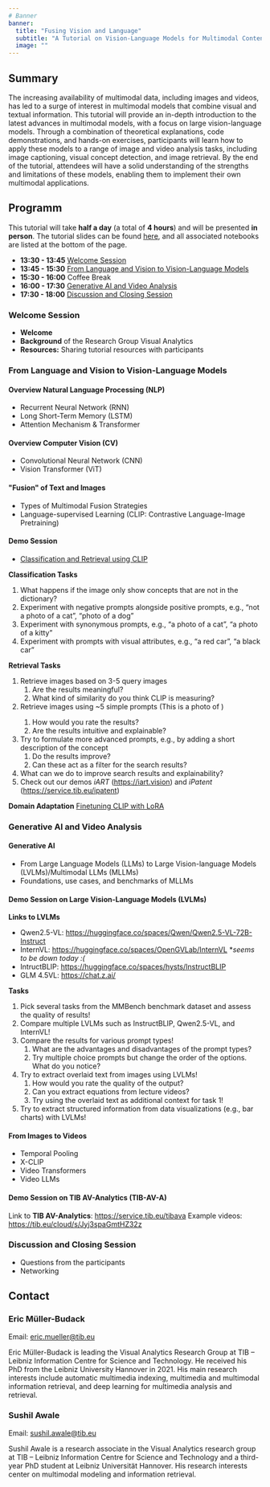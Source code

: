 ```yaml
---
# Banner
banner:
  title: "Fusing Vision and Language"
  subtitle: "A Tutorial on Vision-Language Models for Multimodal Content Analysis"
  image: ""
---
```


## Summary
The increasing availability of multimodal data, including images and videos, has led to a surge of interest in multimodal models that combine visual and textual information. This tutorial will provide an in-depth introduction to the latest advances in multimodal models, with a focus on large vision-language models. Through a combination of theoretical explanations, code demonstrations, and hands-on exercises, participants will learn how to apply these models to a range of image and video analysis tasks, including image captioning, visual concept detection, and image retrieval. By the end of the tutorial, attendees will have a solid understanding of the strengths and limitations of these models, enabling them to implement their own multimodal applications.

## Programm

This tutorial will take **half a day** (a total of **4 hours**) and will be presented **in person**. The tutorial slides can be found [here](https://docs.google.com/presentation/d/1ATnXBuYWkKQ7Oba0ItJAnU5ex9jbJpTK/edit?usp=sharing&ouid=105794554671820119952&rtpof=true&sd=true), and all associated notebooks are listed at the bottom of the page.

- **13:30 - 13:45** [Welcome Session](#welcome-session)
- **13:45 - 15:30** [From Language and Vision to Vision-Language Models](#from-language-and-vision-to-vision-language-models)
- **15:30 - 16:00** Coffee Break
- **16:00 - 17:30** [Generative AI and Video Analysis](#generative-ai-and-video-analysis)
- **17:30 - 18:00** [Discussion and Closing Session](#discussion-and-closing-session)

### Welcome Session

- **Welcome**  
- **Background** of the Research Group Visual Analytics 
- **Resources:** Sharing tutorial resources with participants  

### From Language and Vision to Vision-Language Models

#### Overview Natural Language Processing (NLP)
- Recurrent Neural Network (RNN)
- Long Short-Term Memory (LSTM)
- Attention Mechanism & Transformer
  
#### Overview Computer Vision (CV)
- Convolutional Neural Network (CNN)
- Vision Transformer (ViT)

#### "Fusion" of Text and Images
- Types of Multimodal Fusion Strategies
- Language-supervised Learning (CLIP: Contrastive Language-Image Pretraining)

#### Demo Session
- [Classification and Retrieval using CLIP](https://colab.research.google.com/drive/1tDwBohNyz0mE7xKAAgScNpJrQEU1rmZc)

**Classification Tasks**

1. What happens if the image only show concepts that are not in the dictionary?
2. Experiment with negative prompts alongside positive prompts, e.g., “not a photo of a cat”, “photo of a dog” 
3. Experiment with synonymous prompts, e.g., “a photo of a cat”, “a photo of a kitty”
4. Experiment with prompts with visual attributes, e.g., “a red car”, “a black car”

**Retrieval Tasks**

1. Retrieve images based on 3-5 query images
   1. Are the results meaningful?
   2. What kind of similarity do you think CLIP is measuring?
2. Retrieve images using ~5 simple prompts (This is a photo of <class>)
   1. How would you rate the results? 
   2. Are the results intuitive and explainable?
3. Try to formulate more advanced prompts, e.g., by adding a short description of the concept
   1. Do the results improve?
   2. Can these act as a filter for the search results?
4. What can we do to improve search results and explainability?
5. Check out our demos *iART* (https://iart.vision) and *iPatent* (https://service.tib.eu/ipatent)

**Domain Adaptation**
[Finetuning CLIP with LoRA](https://colab.research.google.com/drive/1HVf9xsvJsoN4_CHxwZxqaAQynYT2L69F)

### Generative AI and Video Analysis

#### Generative AI
- From Large Language Models (LLMs) to Large Vision-language Models (LVLMs)/Multimodal LLMs (MLLMs)
- Foundations, use cases, and benchmarks of MLLMs

#### Demo Session on Large Vision-Language Models (LVLMs)

**Links to LVLMs**
- Qwen2.5-VL: https://huggingface.co/spaces/Qwen/Qwen2.5-VL-72B-Instruct
- InternVL: https://huggingface.co/spaces/OpenGVLab/InternVL \**seems to be down today :(*
- IntructBLIP: https://huggingface.co/spaces/hysts/InstructBLIP 
- GLM 4.5VL: https://chat.z.ai/ 

**Tasks**

1. Pick several tasks from the MMBench benchmark dataset and assess the quality of results!
2. Compare multiple LVLMs such as InstructBLIP, Qwen2.5-VL, and InternVL!
3. Compare the results for various prompt types!
   1. What are the advantages and disadvantages of the prompt types?
   2. Try multiple choice prompts but change the order of the options. What do you notice?
4. Try to extract overlaid text from images using LVLMs!
   1. How would you rate the quality of the output? 
   2. Can you extract equations from lecture videos? 
   3. Try using the overlaid text as additional context for task 1!
5. Try to extract structured information from data visualizations (e.g., bar charts) with LVLMs!

#### From Images to Videos

- Temporal Pooling
- X-CLIP
- Video Transformers
- Video LLMs

#### Demo Session on TIB AV-Analytics (TIB-AV-A)

Link to **TIB AV-Analytics**: https://service.tib.eu/tibava
Example videos: https://tib.eu/cloud/s/Jyj3spaGmtHZ32z 

### Discussion and Closing Session

- Questions from the participants
- Networking


## Contact

### Eric Müller-Budack

Email: [eric.mueller@tib.eu](mailto:eric.mueller@tib.eu)

Eric Müller-Budack is leading the Visual Analytics Research Group at TIB – Leibniz Information Centre for Science and Technology. He received his PhD from the Leibniz University Hannover in 2021. His main research interests include automatic multimedia indexing, multimedia and multimodal information retrieval, and deep learning for multimedia analysis and retrieval.

### Sushil Awale 

Email: [sushil.awale@tib.eu](mailto:sushil.awale@tib.eu)

Sushil Awale is a research associate in the Visual Analytics research group at TIB – Leibniz Information Centre for Science and Technology and a third-year PhD student at Leibniz Universität Hannover. His research interests center on multimodal modeling and information retrieval.